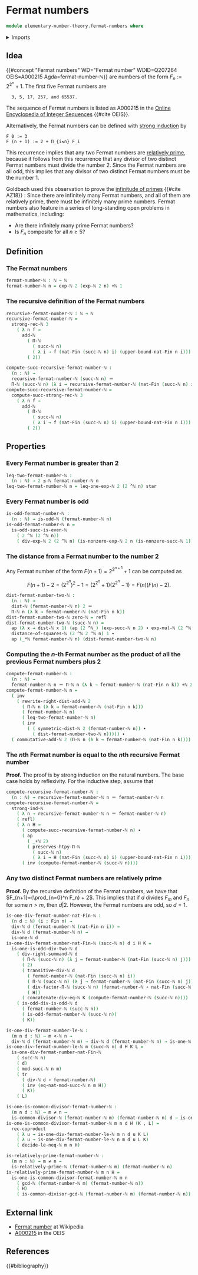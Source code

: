 # Fermat numbers

```agda
module elementary-number-theory.fermat-numbers where
```

<details><summary>Imports</summary>

```agda
open import elementary-number-theory.addition-natural-numbers
open import elementary-number-theory.congruence-natural-numbers
open import elementary-number-theory.distance-natural-numbers
open import elementary-number-theory.divisibility-natural-numbers
open import elementary-number-theory.exponentiation-natural-numbers
open import elementary-number-theory.greatest-common-divisor-natural-numbers
open import elementary-number-theory.inequality-natural-numbers
open import elementary-number-theory.modular-arithmetic-standard-finite-types
open import elementary-number-theory.multiplication-natural-numbers
open import elementary-number-theory.natural-numbers
open import elementary-number-theory.parity-natural-numbers
open import elementary-number-theory.products-of-natural-numbers
open import elementary-number-theory.relatively-prime-natural-numbers
open import elementary-number-theory.squares-natural-numbers
open import elementary-number-theory.strict-inequality-natural-numbers
open import elementary-number-theory.strong-induction-natural-numbers

open import foundation.action-on-identifications-functions
open import foundation.coproduct-types
open import foundation.dependent-pair-types
open import foundation.function-types
open import foundation.identity-types
open import foundation.negated-equality
open import foundation.transport-along-identifications
open import foundation.unit-type

open import univalent-combinatorics.standard-finite-types
```

</details>

## Idea

{{#concept "Fermat numbers" WD="Fermat number" WDID=Q207264 OEIS=A000215 Agda=fermat-number-ℕ}}
are numbers of the form $F_n := 2^{2^n}+1$. The first five Fermat numbers are

```text
  3, 5, 17, 257, and 65537.
```

The sequence of Fermat numbers is listed as A000215 in the
[Online Encyclopedia of Integer Sequences](literature.oeis.md) {{#cite OEIS}}.

Alternatively, the Fermat numbers can be defined with
[strong induction](elementary-number-theory.strong-induction-natural-numbers.md)
by

```text
F 0 := 3
F (n + 1) := 2 + Π_{i≤n} F_i
```

This recurrence implies that any two Fermat numbers are
[relatively prime](elementary-number-theory.relatively-prime-natural-numbers.md),
because it follows from this recurrence that any divisor of two distinct Fermat
numbers must divide the number $2$. Since the Fermat numbers are all odd, this
implies that any divisor of two distinct Fermat numbers must be the number $1$.

Goldbach used this observation to prove the
[infinitude of primes](elementary-number-theory.infinitude-of-primes.md)
{{#cite AZ18}} : Since there are infinitely many Fermat numbers, and all of them
are relatively prime, there must be infinitely many prime numbers. Fermat
numbers also feature in a series of long-standing open problems in mathematics,
including:

- Are there infinitely many prime Fermat numbers?
- Is $F_n$ composite for all $n\geq 5$?

## Definition

### The Fermat numbers

```agda
fermat-number-ℕ : ℕ → ℕ
fermat-number-ℕ n = exp-ℕ 2 (exp-ℕ 2 n) +ℕ 1
```

### The recursive definition of the Fermat numbers

```agda
recursive-fermat-number-ℕ : ℕ → ℕ
recursive-fermat-number-ℕ =
  strong-rec-ℕ 3
    ( λ n f →
      add-ℕ
        ( Π-ℕ
          ( succ-ℕ n)
          ( λ i → f (nat-Fin (succ-ℕ n) i) (upper-bound-nat-Fin n i)))
        ( 2))

compute-succ-recursive-fermat-number-ℕ :
  (n : ℕ) →
  recursive-fermat-number-ℕ (succ-ℕ n) ＝
  Π-ℕ (succ-ℕ n) (λ i → recursive-fermat-number-ℕ (nat-Fin (succ-ℕ n) i)) +ℕ 2
compute-succ-recursive-fermat-number-ℕ =
  compute-succ-strong-rec-ℕ 3
    ( λ n f →
      add-ℕ
        ( Π-ℕ
          ( succ-ℕ n)
          ( λ i → f (nat-Fin (succ-ℕ n) i) (upper-bound-nat-Fin n i)))
        ( 2))
```

## Properties

### Every Fermat number is greater than $2$

```agda
leq-two-fermat-number-ℕ :
  (n : ℕ) → 2 ≤-ℕ fermat-number-ℕ n
leq-two-fermat-number-ℕ n = leq-one-exp-ℕ 2 (2 ^ℕ n) star
```

### Every Fermat number is odd

```agda
is-odd-fermat-number-ℕ :
  (n : ℕ) → is-odd-ℕ (fermat-number-ℕ n)
is-odd-fermat-number-ℕ n =
  is-odd-succ-is-even-ℕ
    ( 2 ^ℕ (2 ^ℕ n))
    ( div-exp-ℕ 2 (2 ^ℕ n) (is-nonzero-exp-ℕ 2 n (is-nonzero-succ-ℕ 1)))
```

### The distance from a Fermat number to the number $2$

Any Fermat number of the form $F(n+1)=2^{2^{n+1}}+1$ can be computed as

$$
  F(n+1)-2=(2^{2^n})^2-1=(2^{2^n}+1)(2^{2^n}-1)=F(n)(F(n)-2).
$$

```agda
dist-fermat-number-two-ℕ :
  (n : ℕ) →
  dist-ℕ (fermat-number-ℕ n) 2 ＝
  Π-ℕ n (λ k → fermat-number-ℕ (nat-Fin n k))
dist-fermat-number-two-ℕ zero-ℕ = refl
dist-fermat-number-two-ℕ (succ-ℕ n) =
  ap (λ x → dist-ℕ x 1) (ap (2 ^ℕ_) (exp-succ-ℕ n 2) ∙ exp-mul-ℕ (2 ^ℕ n) 2) ∙
  distance-of-squares-ℕ (2 ^ℕ 2 ^ℕ n) 1 ∙
  ap (_*ℕ fermat-number-ℕ n) (dist-fermat-number-two-ℕ n)
```

### Computing the $n$-th Fermat number as the product of all the previous Fermat numbers plus $2$

```agda
compute-fermat-number-ℕ :
  (n : ℕ) →
  fermat-number-ℕ n ＝ Π-ℕ n (λ k → fermat-number-ℕ (nat-Fin n k)) +ℕ 2
compute-fermat-number-ℕ n =
  ( inv
    ( rewrite-right-dist-add-ℕ 2
      ( Π-ℕ n (λ k → fermat-number-ℕ (nat-Fin n k)))
      ( fermat-number-ℕ n)
      ( leq-two-fermat-number-ℕ n)
      ( inv
        ( ( symmetric-dist-ℕ 2 (fermat-number-ℕ n)) ∙
          ( dist-fermat-number-two-ℕ n))))) ∙
  ( commutative-add-ℕ 2 (Π-ℕ n (λ k → fermat-number-ℕ (nat-Fin n k))))
```

### The $n$th Fermat number is equal to the $n$th recursive Fermat number

**Proof.** The proof is by strong induction on the natural numbers. The base
case holds by reflexivity. For the inductive step, assume that

```agda
compute-recursive-fermat-number-ℕ :
  (n : ℕ) → recursive-fermat-number-ℕ n ＝ fermat-number-ℕ n
compute-recursive-fermat-number-ℕ =
  strong-ind-ℕ
    ( λ n → recursive-fermat-number-ℕ n ＝ fermat-number-ℕ n)
    ( refl)
    ( λ n H →
      ( compute-succ-recursive-fermat-number-ℕ n) ∙
      ( ap
        ( _+ℕ 2)
        ( preserves-htpy-Π-ℕ
          ( succ-ℕ n)
          ( λ i → H (nat-Fin (succ-ℕ n) i) (upper-bound-nat-Fin n i)))) ∙
      ( inv (compute-fermat-number-ℕ (succ-ℕ n))))
```

### Any two distinct Fermat numbers are relatively prime

**Proof.** By the recursive definition of the Fermat numbers, we have that
$F_{n+1}=(\prod_{n=0}^n F_n) + 2$. This implies that if $d$ divides $F_m$ and
$F_n$ for some $n>m$, then $d|2$. However, the Fermat numbers are odd, so $d=1$.

```agda
is-one-div-fermat-number-nat-Fin-ℕ :
  (n d : ℕ) (i : Fin n) →
  div-ℕ d (fermat-number-ℕ (nat-Fin n i)) →
  div-ℕ d (fermat-number-ℕ n) →
  is-one-ℕ d
is-one-div-fermat-number-nat-Fin-ℕ (succ-ℕ n) d i H K =
  is-one-is-odd-div-two-ℕ d
    ( div-right-summand-ℕ d
      ( Π-ℕ (succ-ℕ n) (λ j → fermat-number-ℕ (nat-Fin (succ-ℕ n) j)))
      ( 2)
      ( transitive-div-ℕ d
        ( fermat-number-ℕ (nat-Fin (succ-ℕ n) i))
        ( Π-ℕ (succ-ℕ n) (λ j → fermat-number-ℕ (nat-Fin (succ-ℕ n) j)))
        ( div-factor-Π-ℕ (succ-ℕ n) (fermat-number-ℕ ∘ nat-Fin (succ-ℕ n)) i)
        ( H))
      ( concatenate-div-eq-ℕ K (compute-fermat-number-ℕ (succ-ℕ n))))
    ( is-odd-div-is-odd-ℕ d
      ( fermat-number-ℕ (succ-ℕ n))
      ( is-odd-fermat-number-ℕ (succ-ℕ n))
      ( K))

is-one-div-fermat-number-le-ℕ :
  (m n d : ℕ) → m <-ℕ n →
  div-ℕ d (fermat-number-ℕ m) → div-ℕ d (fermat-number-ℕ n) → is-one-ℕ d
is-one-div-fermat-number-le-ℕ m (succ-ℕ n) d H K L =
  is-one-div-fermat-number-nat-Fin-ℕ
    ( succ-ℕ n)
    ( d)
    ( mod-succ-ℕ n m)
    ( tr
      ( div-ℕ d ∘ fermat-number-ℕ)
      ( inv (eq-nat-mod-succ-ℕ n m H))
      ( K))
    ( L)

is-one-is-common-divisor-fermat-number-ℕ :
  (m n d : ℕ) → m ≠ n →
  is-common-divisor-ℕ (fermat-number-ℕ m) (fermat-number-ℕ n) d → is-one-ℕ d
is-one-is-common-divisor-fermat-number-ℕ m n d H (K , L) =
  rec-coproduct
    ( λ u → is-one-div-fermat-number-le-ℕ m n d u K L)
    ( λ u → is-one-div-fermat-number-le-ℕ n m d u L K)
    ( decide-le-neq-ℕ m n H)

is-relatively-prime-fermat-number-ℕ :
  (m n : ℕ) → m ≠ n →
  is-relatively-prime-ℕ (fermat-number-ℕ m) (fermat-number-ℕ n)
is-relatively-prime-fermat-number-ℕ m n H =
  is-one-is-common-divisor-fermat-number-ℕ m n
    ( gcd-ℕ (fermat-number-ℕ m) (fermat-number-ℕ n))
    ( H)
    ( is-common-divisor-gcd-ℕ (fermat-number-ℕ m) (fermat-number-ℕ n))
```

## External link

- [Fermat number](https://en.wikipedia.org/wiki/Fermat_number) at Wikipedia
- [A000215](https://oeis.org/A000215) in the OEIS

## References

{{#bibliography}}

